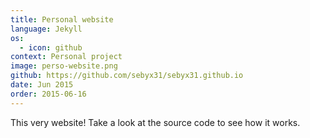 ```yaml
---
title: Personal website
language: Jekyll
os:
  - icon: github
context: Personal project
image: perso-website.png
github: https://github.com/sebyx31/sebyx31.github.io
date: Jun 2015
order: 2015-06-16
---
```


This very website! Take a look at the source code to see how it works.
